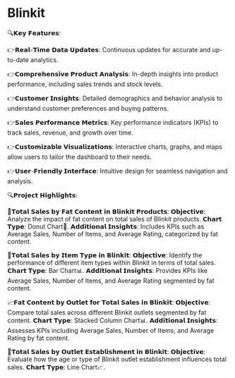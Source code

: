 # Blinkit
🔍𝗞𝗲𝘆 𝗙𝗲𝗮𝘁𝘂𝗿𝗲𝘀:

👉𝗥𝗲𝗮𝗹-𝗧𝗶𝗺𝗲 𝗗𝗮𝘁𝗮 𝗨𝗽𝗱𝗮𝘁𝗲𝘀: Continuous updates for accurate and up-to-date analytics.

👉𝗖𝗼𝗺𝗽𝗿𝗲𝗵𝗲𝗻𝘀𝗶𝘃𝗲 𝗣𝗿𝗼𝗱𝘂𝗰𝘁 𝗔𝗻𝗮𝗹𝘆𝘀𝗶𝘀: In-depth insights into product performance, including sales trends and stock levels.

👉𝗖𝘂𝘀𝘁𝗼𝗺𝗲𝗿 𝗜𝗻𝘀𝗶𝗴𝗵𝘁𝘀: Detailed demographics and behavior analysis to understand customer preferences and buying patterns.

👉𝗦𝗮𝗹𝗲𝘀 𝗣𝗲𝗿𝗳𝗼𝗿𝗺𝗮𝗻𝗰𝗲 𝗠𝗲𝘁𝗿𝗶𝗰𝘀: Key performance indicators (KPIs) to track sales, revenue, and growth over time.

👉𝗖𝘂𝘀𝘁𝗼𝗺𝗶𝘇𝗮𝗯𝗹𝗲 𝗩𝗶𝘀𝘂𝗮𝗹𝗶𝘇𝗮𝘁𝗶𝗼𝗻𝘀: Interactive charts, graphs, and maps allow users to tailor the dashboard to their needs.

👉𝗨𝘀𝗲𝗿-𝗙𝗿𝗶𝗲𝗻𝗱𝗹𝘆 𝗜𝗻𝘁𝗲𝗿𝗳𝗮𝗰𝗲: Intuitive design for seamless navigation and analysis.


🔍𝗣𝗿𝗼𝗷𝗲𝗰𝘁 𝗛𝗶𝗴𝗵𝗹𝗶𝗴𝗵𝘁𝘀:

🧮𝗧𝗼𝘁𝗮𝗹 𝗦𝗮𝗹𝗲𝘀 𝗯𝘆 𝗙𝗮𝘁 𝗖𝗼𝗻𝘁𝗲𝗻𝘁 𝗶𝗻 𝗕𝗹𝗶𝗻𝗸𝗶𝘁 𝗣𝗿𝗼𝗱𝘂𝗰𝘁𝘀:
𝗢𝗯𝗷𝗲𝗰𝘁𝗶𝘃𝗲: Analyze the impact of fat content on total sales of Blinkit products.
𝗖𝗵𝗮𝗿𝘁 𝗧𝘆𝗽𝗲: Donut Chart🍩.
𝗔𝗱𝗱𝗶𝘁𝗶𝗼𝗻𝗮𝗹 𝗜𝗻𝘀𝗶𝗴𝗵𝘁𝘀: Includes KPIs such as Average Sales, Number of Items, and Average Rating, categorized by fat content.

📃𝗧𝗼𝘁𝗮𝗹 𝗦𝗮𝗹𝗲𝘀 𝗯𝘆 𝗜𝘁𝗲𝗺 𝗧𝘆𝗽𝗲 𝗶𝗻 𝗕𝗹𝗶𝗻𝗸𝗶𝘁:
𝗢𝗯𝗷𝗲𝗰𝘁𝗶𝘃𝗲: Identify the performance of different item types within Blinkit in terms of total sales.
𝗖𝗵𝗮𝗿𝘁 𝗧𝘆𝗽𝗲: Bar Chart📊.
𝗔𝗱𝗱𝗶𝘁𝗶𝗼𝗻𝗮𝗹 𝗜𝗻𝘀𝗶𝗴𝗵𝘁𝘀: Provides KPIs like Average Sales, Number of Items, and Average Rating segmented by fat content.

📈𝗙𝗮𝘁 𝗖𝗼𝗻𝘁𝗲𝗻𝘁 𝗯𝘆 𝗢𝘂𝘁𝗹𝗲𝘁 𝗳𝗼𝗿 𝗧𝗼𝘁𝗮𝗹 𝗦𝗮𝗹𝗲𝘀 𝗶𝗻 𝗕𝗹𝗶𝗻𝗸𝗶𝘁:
𝗢𝗯𝗷𝗲𝗰𝘁𝗶𝘃𝗲: Compare total sales across different Blinkit outlets segmented by fat content.
𝗖𝗵𝗮𝗿𝘁 𝗧𝘆𝗽𝗲: Stacked Column Chart📊.
𝗔𝗱𝗱𝗶𝘁𝗶𝗼𝗻𝗮𝗹 𝗜𝗻𝘀𝗶𝗴𝗵𝘁𝘀: Assesses KPIs including Average Sales, Number of Items, and Average Rating by fat content.

🚀𝗧𝗼𝘁𝗮𝗹 𝗦𝗮𝗹𝗲𝘀 𝗯𝘆 𝗢𝘂𝘁𝗹𝗲𝘁 𝗘𝘀𝘁𝗮𝗯𝗹𝗶𝘀𝗵𝗺𝗲𝗻𝘁 𝗶𝗻 𝗕𝗹𝗶𝗻𝗸𝗶𝘁:
𝗢𝗯𝗷𝗲𝗰𝘁𝗶𝘃𝗲: Evaluate how the age or type of Blinkit outlet establishment influences total sales.
𝗖𝗵𝗮𝗿𝘁 𝗧𝘆𝗽𝗲: Line Chart📈.
